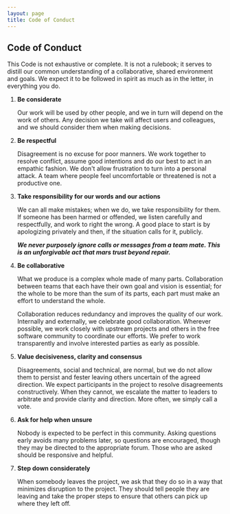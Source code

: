 ```yaml
---
layout: page
title: Code of Conduct
---
```


## Code of Conduct <span id="code-of-conduct">

This Code is not exhaustive or complete. It is not a rulebook; it serves to
distill our common understanding of a collaborative, shared environment and
goals. We expect it to be followed in spirit as much as in the letter, in
everything you do.

1. **Be considerate**

    Our work will be used by other people, and we in turn will depend on the work
    of others. Any decision we take will affect users and colleagues, and we
    should consider them when making decisions.

2. **Be respectful**

    Disagreement is no excuse for poor manners. We work together to resolve
    conflict, assume good intentions and do our best to act in an empathic
    fashion. We don't allow frustration to turn into a personal attack. A team
    where people feel uncomfortable or threatened is not a productive one.

3. **Take responsibility for our words and our actions**

    We can all make mistakes; when we do, we take responsibility for them. If
    someone has been harmed or offended, we listen carefully and respectfully,
    and work to right the wrong. A good place to start is by apologizing
    privately and then, if the situation calls for it, publicly.

    ***We never purposely ignore calls or messages from a team mate. This is an unforgivable act that mars trust beyond repair.***

4. **Be collaborative**

    What we produce is a complex whole made of many parts. Collaboration between
    teams that each have their own goal and vision is essential; for the whole to
    be more than the sum of its parts, each part must make an effort to
    understand the whole.

    Collaboration reduces redundancy and improves the quality of our work.
    Internally and externally, we celebrate good collaboration. Wherever
    possible, we work closely with upstream projects and others in the free
    software community to coordinate our efforts. We prefer to work transparently
    and involve interested parties as early as possible.

5. **Value decisiveness, clarity and consensus**

    Disagreements, social and technical, are normal, but we do not allow them to
    persist and fester leaving others uncertain of the agreed direction.
    We expect participants in the project to resolve disagreements
    constructively. When they cannot, we escalate the matter to leaders to
    arbitrate and provide clarity and direction. More often, we simply call a
    vote.

6. **Ask for help when unsure**

    Nobody is expected to be perfect in this community. Asking questions early
    avoids many problems later, so questions are encouraged, though they may be
    directed to the appropriate forum. Those who are asked should be responsive
    and helpful.

7. **Step down considerately**

    When somebody leaves the project, we ask that they do so in a way that
    minimizes disruption to the project. They should tell people they are leaving
    and take the proper steps to ensure that others can pick up where they left
    off.
